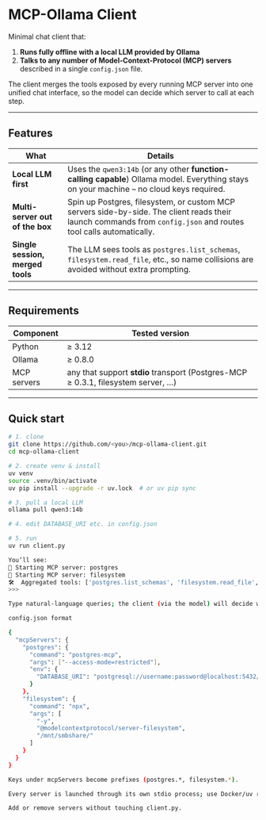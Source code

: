 # MCP-Ollama Client

Minimal chat client that:

1. **Runs fully offline with a local LLM provided by Ollama**  
2. **Talks to any number of Model-Context-Protocol (MCP) servers** described in a single `config.json` file.

The client merges the tools exposed by every running MCP server into one unified chat interface, so the model can decide which server to call at each step.

---

## Features

| What | Details |
|------|---------|
| **Local LLM first** | Uses the `qwen3:14b` (or any other **function-calling capable**) Ollama model. Everything stays on your machine – no cloud keys required. |
| **Multi-server out of the box** | Spin up Postgres, filesystem, or custom MCP servers side-by-side. The client reads their launch commands from `config.json` and routes tool calls automatically. |
| **Single session, merged tools** | The LLM sees tools as `postgres.list_schemas`, `filesystem.read_file`, etc., so name collisions are avoided without extra prompting. |

---

## Requirements

| Component | Tested version |
|-----------|----------------|
| Python | ≥ 3.12 |
| Ollama | ≥ 0.8.0 |
| MCP servers | any that support **stdio** transport (Postgres-MCP ≥ 0.3.1, filesystem server, …) |

---

## Quick start

```bash
# 1. clone
git clone https://github.com/<you>/mcp-ollama-client.git
cd mcp-ollama-client

# 2. create venv & install
uv venv
source .venv/bin/activate
uv pip install --upgrade -r uv.lock  # or uv pip sync

# 3. pull a local LLM
ollama pull qwen3:14b

# 4. edit DATABASE_URI etc. in config.json

# 5. run
uv run client.py

You’ll see:
🔌 Starting MCP server: postgres
🔌 Starting MCP server: filesystem
🛠️  Aggregated tools: ['postgres.list_schemas', 'filesystem.read_file', ...]
>>> 

Type natural-language queries; the client (via the model) will decide when to call which tool.

config.json format

{
  "mcpServers": {
    "postgres": {
      "command": "postgres-mcp",
      "args": ["--access-mode=restricted"],
      "env": {
        "DATABASE_URI": "postgresql://username:password@localhost:5432/dbname"
      }
    },
    "filesystem": {
      "command": "npx",
      "args": [
        "-y",
        "@modelcontextprotocol/server-filesystem",
        "/mnt/smbshare/"
      ]
    }
  }
}

Keys under mcpServers become prefixes (postgres.*, filesystem.*).

Every server is launched through its own stdio process; use Docker/uv run/npx/direct binary as you prefer.

Add or remove servers without touching client.py.
